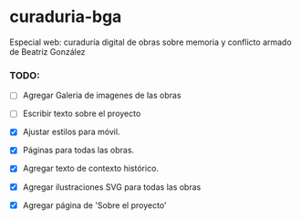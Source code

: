 # curaduria-bga
Especial web: curaduría digital de obras sobre memoria y conflicto armado de Beatriz González 


### TODO:

- [ ] Agregar Galeria de imagenes de las obras
- [ ] Escribir texto sobre el proyecto


- [x] Ajustar estilos para móvil.
- [x] Páginas para todas las obras.
- [x] Agregar texto de contexto histórico.
- [x] Agregar ilustraciones SVG para todas las obras
- [x] Agregar página de 'Sobre el proyecto'
